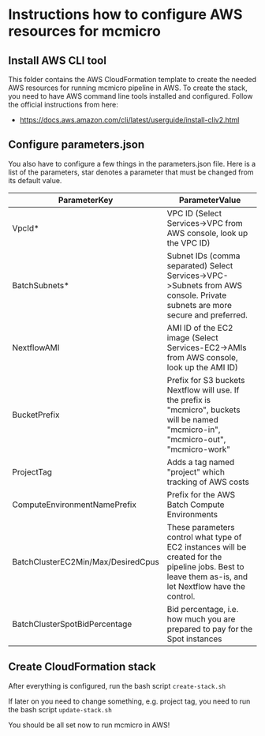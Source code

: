 # Instructions how to configure AWS resources for mcmicro

## Install AWS CLI tool
This folder contains the AWS CloudFormation template to create the needed AWS resources for running mcmicro pipeline in AWS. To create the stack, you need to have AWS command line tools installed and configured. Follow the official instructions from here:
- https://docs.aws.amazon.com/cli/latest/userguide/install-cliv2.html

## Configure parameters.json
You also have to configure a few things in the parameters.json file. Here is a list of the parameters, star denotes a parameter that must be changed from its default value.

| ParameterKey | ParameterValue |
| ------------ | -------------- |
| VpcId*        | VPC ID (Select Services->VPC from AWS console, look up the VPC ID) |
| BatchSubnets* | Subnet IDs (comma separated) Select Services->VPC->Subnets from AWS console. Private subnets are more secure and preferred. |
| NextflowAMI  | AMI ID of the EC2 image (Select Services-EC2->AMIs from AWS console, look up the AMI ID) |
| BucketPrefix | Prefix for S3 buckets Nextflow will use. If the prefix is "mcmicro", buckets will be named "mcmicro-in", "mcmicro-out", "mcmicro-work" |
| ProjectTag | Adds a tag named "project" which tracking of AWS costs |
| ComputeEnvironmentNamePrefix | Prefix for the AWS Batch Compute Environments |
| BatchClusterEC2Min/Max/DesiredCpus | These parameters control what type of EC2 instances will be created for the pipeline jobs. Best to leave them as-is, and let Nextflow have the control. |
| BatchClusterSpotBidPercentage | Bid percentage, i.e. how much you are prepared to pay for the Spot instances |

## Create CloudFormation stack
After everything is configured, run the bash script `create-stack.sh`

If later on you need to change something, e.g. project tag, you need to run the bash script `update-stack.sh`

You should be all set now to run mcmicro in AWS!


